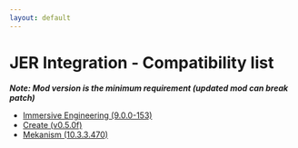 ```yaml
---
layout: default
---
```


# JER Integration - Compatibility list

***Note: Mod version is the minimum requirement (updated mod can break patch)***

+ [Immersive Engineering (9.0.0-153)](https://www.curseforge.com/minecraft/mc-mods/immersive-engineering)
+ [Create (v0.5.0f)](https://www.curseforge.com/minecraft/mc-mods/create)
+ [Mekanism (10.3.3.470)](https://www.curseforge.com/minecraft/mc-mods/mekanism)
